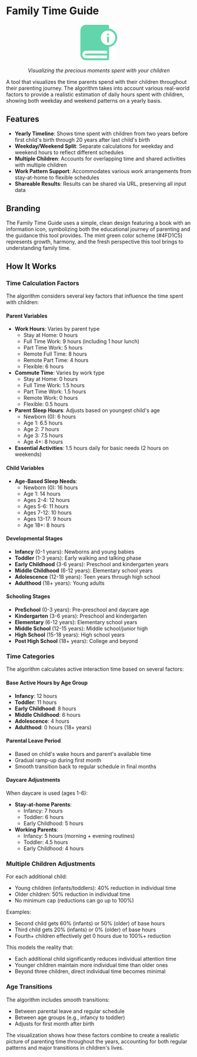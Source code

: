 # Family Time Guide

<div align="center">
  <img src="logo.png" alt="Family Time Guide Logo" width="100" height="100">
  <p><em>Visualizing the precious moments spent with your children</em></p>
</div>

A tool that visualizes the time parents spend with their children throughout their parenting journey. The algorithm takes into account various real-world factors to provide a realistic estimation of daily hours spent with children, showing both weekday and weekend patterns on a yearly basis.

## Features

- **Yearly Timeline**: Shows time spent with children from two years before first child's birth through 20 years after last child's birth
- **Weekday/Weekend Split**: Separate calculations for weekday and weekend hours to reflect different schedules
- **Multiple Children**: Accounts for overlapping time and shared activities with multiple children
- **Work Pattern Support**: Accommodates various work arrangements from stay-at-home to flexible schedules
- **Shareable Results**: Results can be shared via URL, preserving all input data

## Branding

The Family Time Guide uses a simple, clean design featuring a book with an information icon, symbolizing both the educational journey of parenting and the guidance this tool provides. The mint green color scheme (#4FD1C5) represents growth, harmony, and the fresh perspective this tool brings to understanding family time.

## How It Works

### Time Calculation Factors

The algorithm considers several key factors that influence the time spent with children:

#### Parent Variables
- **Work Hours**: Varies by parent type
  - Stay at Home: 0 hours
  - Full Time Work: 9 hours (including 1 hour lunch)
  - Part Time Work: 5 hours
  - Remote Full Time: 8 hours
  - Remote Part Time: 4 hours
  - Flexible: 6 hours
- **Commute Time**: Varies by work type
  - Stay at Home: 0 hours
  - Full Time Work: 1.5 hours
  - Part Time Work: 1.5 hours
  - Remote Work: 0 hours
  - Flexible: 0.5 hours
- **Parent Sleep Hours**: Adjusts based on youngest child's age
  - Newborn (0): 6 hours
  - Age 1: 6.5 hours
  - Age 2: 7 hours
  - Age 3: 7.5 hours
  - Age 4+: 8 hours
- **Essential Activities**: 1.5 hours daily for basic needs (2 hours on weekends)

#### Child Variables
- **Age-Based Sleep Needs**:
  - Newborn (0): 16 hours
  - Age 1: 14 hours
  - Ages 2-4: 12 hours
  - Ages 5-6: 11 hours
  - Ages 7-12: 10 hours
  - Ages 13-17: 9 hours
  - Age 18+: 8 hours

#### Developmental Stages
- **Infancy** (0-1 years): Newborns and young babies
- **Toddler** (1-3 years): Early walking and talking phase
- **Early Childhood** (3-6 years): Preschool and kindergarten years
- **Middle Childhood** (6-12 years): Elementary school years
- **Adolescence** (12-18 years): Teen years through high school
- **Adulthood** (18+ years): Young adults

#### Schooling Stages
- **PreSchool** (0-3 years): Pre-preschool and daycare age
- **Kindergarten** (3-6 years): Preschool and kindergarten
- **Elementary** (6-12 years): Elementary school years
- **Middle School** (12-15 years): Middle school/junior high
- **High School** (15-18 years): High school years
- **Post High School** (18+ years): College and beyond

### Time Categories

The algorithm calculates active interaction time based on several factors:

#### Base Active Hours by Age Group
- **Infancy**: 12 hours
- **Toddler**: 11 hours
- **Early Childhood**: 8 hours
- **Middle Childhood**: 6 hours
- **Adolescence**: 4 hours
- **Adulthood**: 0 hours (18+ years)

#### Parental Leave Period
- Based on child's wake hours and parent's available time
- Gradual ramp-up during first month
- Smooth transition back to regular schedule in final months

#### Daycare Adjustments
When daycare is used (ages 1-6):
- **Stay-at-home Parents**:
  - Infancy: 7 hours
  - Toddler: 6 hours
  - Early Childhood: 5 hours
- **Working Parents**:
  - Infancy: 5 hours (morning + evening routines)
  - Toddler: 4.5 hours
  - Early Childhood: 4 hours

### Multiple Children Adjustments

For each additional child:
- Young children (infants/toddlers): 40% reduction in individual time
- Older children: 50% reduction in individual time
- No minimum cap (reductions can go up to 100%)

Examples:
- Second child gets 60% (infants) or 50% (older) of base hours
- Third child gets 20% (infants) or 0% (older) of base hours
- Fourth+ children effectively get 0 hours due to 100%+ reduction

This models the reality that:
- Each additional child significantly reduces individual attention time
- Younger children maintain more individual time than older ones
- Beyond three children, direct individual time becomes minimal

### Age Transitions

The algorithm includes smooth transitions:
- Between parental leave and regular schedule
- Between age groups (e.g., infancy to toddler)
- Adjusts for first month after birth

The visualization shows how these factors combine to create a realistic picture of parenting time throughout the years, accounting for both regular patterns and major transitions in children's lives. 